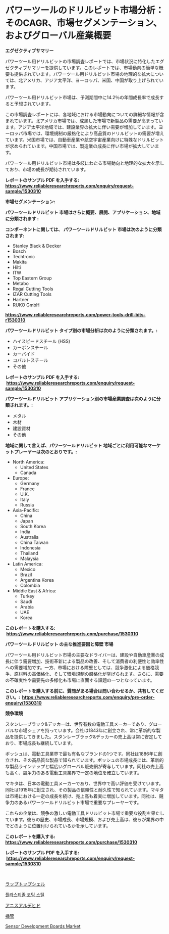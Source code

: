 <p><h1>パワーツールのドリルビット市場分析：そのCAGR、市場セグメンテーション、およびグローバル産業概要</h1></p><p><strong>エグゼクティブサマリー</strong></p>
<p><p>パワーツール用ドリルビットの市場調査レポートでは、市場状況に特化したエグゼクティブサマリーを提供しています。このレポートでは、市場動向の簡単な概要も提供されています。パワーツール用ドリルビット市場の地理的な拡大については、北アメリカ、アジア太平洋、ヨーロッパ、米国、中国が取り上げられています。</p><p>パワーツール用ドリルビット市場は、予測期間中に14.2％の年間成長率で成長すると予想されています。</p><p>この市場調査レポートには、各地域における市場動向についての詳細な情報が含まれています。北アメリカ市場では、成熟した市場で新製品の需要が高まっています。アジア太平洋地域では、建設業界の拡大に伴い需要が増加しています。ヨーロッパ市場では、環境規制の厳格化により高品質のドリルビットの需要が増えています。米国市場では、自動車産業や航空宇宙産業向けに特殊なドリルビットが求められています。中国市場では、製造業の成長に伴い市場が拡大しています。</p><p>パワーツール用ドリルビット市場は多岐にわたる市場動向と地理的な拡大を示しており、市場の成長が期待されています。</p></p>
<p><strong>レポートのサンプル PDF を入手する: <a href="https://www.reliableresearchreports.com/enquiry/request-sample/1530310">https://www.reliableresearchreports.com/enquiry/request-sample/1530310</a></strong></p>
<p><strong>市場セグメンテーション:</strong></p>
<p><strong> パワーツールドリルビット 市場はさらに概要、展開、アプリケーション、地域に分類されます :</strong></p>
<p><strong>コンポーネントに関しては、 パワーツールドリルビット 市場は次のように分類されます: &nbsp;</strong></p>
<p><ul><li>Stanley Black & Decker</li><li>Bosch</li><li>Techtronic</li><li>Makita</li><li>Hilti</li><li>ITW</li><li>Top Eastern Group</li><li>Metabo</li><li>Regal Cutting Tools</li><li>IZAR Cutting Tools</li><li>Hartner</li><li>RUKO GmbH</li></ul></p>
<p><strong><a href="https://www.reliableresearchreports.com/power-tools-drill-bits-r1530310">https://www.reliableresearchreports.com/power-tools-drill-bits-r1530310</a></strong></p>
<p><strong> パワーツールドリルビット タイプ別の市場分析は次のように分類されます。:</strong></p>
<p><ul><li>ハイスピードスチール (HSS)</li><li>カーボンスチール</li><li>カーバイド</li><li>コバルトスチール</li><li>その他</li></ul></p>
<p><strong>レポートのサンプル PDF を入手する: &nbsp;<a href="https://www.reliableresearchreports.com/enquiry/request-sample/1530310">https://www.reliableresearchreports.com/enquiry/request-sample/1530310</a></strong></p>
<p><strong> パワーツールドリルビット アプリケーション別の市場産業調査は次のように分類されます。:</strong></p>
<p><ul><li>メタル</li><li>木材</li><li>建設資材</li><li>その他</li></ul></p>
<p><strong>地域に関して言えば、パワーツールドリルビット 地域ごとに利用可能なマーケットプレーヤーは次のとおりです。:</strong></p>
<p><ul>
    <li>
        North America:
        <ul>
            <li>United States</li>
            <li>Canada</li>
        </ul>
    </li>
    <li>
        Europe:
        <ul>
            <li>Germany</li>
            <li>France</li>
            <li>U.K.</li>
            <li>Italy</li>
            <li>Russia</li>
        </ul>
    </li>
    <li>
        Asia-Pacific:
        <ul>
            <li>China</li>
            <li>Japan</li>
            <li>South Korea</li>
            <li>India</li>
            <li>Australia</li>
            <li>China Taiwan</li>
            <li>Indonesia</li>
            <li>Thailand</li>
            <li>Malaysia</li>
        </ul>
    </li>
    <li>
        Latin America:
        <ul>
            <li>Mexico</li>
            <li>Brazil</li>
            <li>Argentina Korea</li>
            <li>Colombia</li>
        </ul>
    </li>
    <li>
        Middle East & Africa:
        <ul>
            <li>Turkey</li>
            <li>Saudi</li>
            <li>Arabia</li>
            <li>UAE</li>
            <li>Korea</li>
        </ul>
    </li>
    </ul></p>
<p><strong>このレポートを購入する: &nbsp;<a href="https://www.reliableresearchreports.com/purchase/1530310">https://www.reliableresearchreports.com/purchase/1530310</a></strong></p>
<p><strong>パワーツールドリルビット の主な推進要因と障壁 市場</strong></p>
<p><p>パワーツール用ドリルビット市場の主要なドライバーは、建設や自動車産業の成長に伴う需要増加、技術革新による製品の改善、そして消費者の利便性と効率性への需要増加です。一方、市場における障壁としては、競争激化による価格競争、原材料の高価格化、そして環境規制の厳格化が挙げられます。さらに、需要の不確実性や需要先の多様化も市場に直面する課題の一つとなっています。</p></p>
<p><strong>このレポートを購入する前に、質問がある場合は問い合わせるか、共有してください。:&nbsp; <a href="https://www.reliableresearchreports.com/enquiry/pre-order-enquiry/1530310">https://www.reliableresearchreports.com/enquiry/pre-order-enquiry/1530310</a></strong></p>
<p><strong>競争環境</strong></p>
<p><p>スタンレーブラック&デッカーは、世界有数の電動工具メーカーであり、グローバルな市場シェアを持っています。会社は1843年に創立され、常に革新的な製品を提供してきました。スタンレーブラック&デッカーの売上高は常に安定しており、市場成長も継続しています。</p><p>ボッシュは、電動工具業界で最も有名なブランドの1つです。同社は1886年に創立され、その高品質な製品で知られています。ボッシュの市場成長には、革新的な製品ラインナップと幅広いグローバル販売網が寄与しています。同社の売上高も高く、競争力のある電動工具業界で一定の地位を確立しています。</p><p>マキタは、日本の電動工具メーカーであり、世界中で高い評価を受けています。同社は1915年に創立され、その製品の信頼性と耐久性で知られています。マキタは市場における一定の成長を続け、売上高も着実に増加しています。同社は、競争力のあるパワーツールドリルビット市場で重要なプレーヤーです。</p><p>これらの企業は、競争の激しい電動工具ドリルビット市場で重要な役割を果たしています。彼らの歴史、市場成長、市場規模、および売上高は、彼らが業界の中でどのように位置付けられているかを示しています。</p></p>
<p><strong>このレポートを購入する: &nbsp; <a href="https://www.reliableresearchreports.com/purchase/1530310">https://www.reliableresearchreports.com/purchase/1530310</a></strong></p>
<p><strong>レポートのサンプル PDF を入手する: &nbsp;<a href="https://www.reliableresearchreports.com/enquiry/request-sample/1530310">https://www.reliableresearchreports.com/enquiry/request-sample/1530310</a></strong><strong></strong></p>
<p>&nbsp;</p>
<p><p><a href="https://medium.com/@s.guest01/%E3%83%A9%E3%83%83%E3%83%97%E3%83%88%E3%83%83%E3%83%97%E3%82%B7%E3%82%A7%E3%83%AB%E5%B8%82%E5%A0%B4%E3%81%AE%E5%88%86%E6%9E%90-%E3%81%9D%E3%81%AEcagr-%E5%B8%82%E5%A0%B4%E3%82%BB%E3%82%B0%E3%83%A1%E3%83%B3%E3%83%86%E3%83%BC%E3%82%B7%E3%83%A7%E3%83%B3-%E3%81%8A%E3%82%88%E3%81%B3%E3%82%B0%E3%83%AD%E3%83%BC%E3%83%90%E3%83%AB%E7%94%A3%E6%A5%AD%E6%A6%82%E8%A6%81-7f2a2f8cadad">ラップトップシェル</a></p><p><a href="https://medium.com/@conormarvin1936/%ED%94%8C%EB%9D%BC%EC%8A%A4%ED%8B%B0%EC%86%94-%EC%BD%94%ED%8C%85-%EA%B0%95%EC%B2%A0-%EC%8B%9C%EC%9E%A5-%EB%B6%84%EC%84%9D-cagr-%EC%8B%9C%EC%9E%A5-%EC%84%B8%EB%B6%84%ED%99%94-%EB%B0%8F-%EA%B8%80%EB%A1%9C%EB%B2%8C-%EC%82%B0%EC%97%85-%EA%B0%9C%EC%9A%94-a4866cf330e8">플라스티졸 코팅 스틸</a></p><p><a href="https://github.com/vhemk0794148/Market-Research-Report-List-1/blob/main/437357825869.md">アニスアルデヒド</a></p><p><a href="https://medium.com/@reyeshowell66/%E3%82%A4%E3%83%B3%E3%83%81%E3%83%A5%E3%83%99%E3%83%BC%E3%82%B7%E3%83%A7%E3%83%B3%E5%B8%82%E5%A0%B4%E6%8C%87%E6%A8%99%E3%81%AE%E8%A7%A3%E8%AA%AD-%E5%B8%82%E5%A0%B4%E3%82%B7%E3%82%A7%E3%82%A2-%E3%83%88%E3%83%AC%E3%83%B3%E3%83%89-%E6%88%90%E9%95%B7%E3%83%91%E3%82%BF%E3%83%BC%E3%83%B3-b6c1303e8624">挿管</a></p><p><a href="https://www.linkedin.com/pulse/analyzing-sensor-development-boards-market-global-industry-3bqgc?trackingId=tmdABSP9jGr41xavj8DADA%3D%3D">Sensor Development Boards Market</a></p></p>